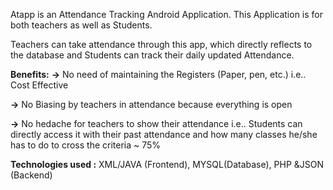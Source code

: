 Atapp is an Attendance Tracking Android Application. This Application is for both teachers as well as Students. 


Teachers can take attendance through this app, which directly reflects to the database and Students can track their daily updated Attendance.

**Benefits:**
**->** No need of maintaining the Registers (Paper, pen, etc.) i.e.. Cost Effective

**->** No Biasing by teachers in attendance because everything is open

**->** No hedache for teachers to show their attendance i.e.. Students can directly access it with their past attendance and how many classes he/she has to do to cross the criteria ~ 75%


**Technologies used :** XML/JAVA (Frontend), MYSQL(Database), PHP &JSON (Backend)

